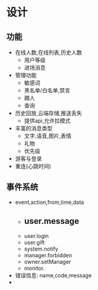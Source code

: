 # 设计

## 功能
- 在线人数,在线列表,历史人数
  - 用户等级
  - 进场消息
- 管理功能
  - 敏感词
  - 黑名单/白名单,禁言
  - 踢人
  - 查询
- 历史回放,云端存储,推送丢失
  - 提供api,允许拉模式
- 丰富的消息类型
  - 文字,语音,图片,表情
  - 礼物
  - 优先级
- 游客与登录
- 重连(心跳时间)

## 事件系统
- event,action,from,time,data
  - user.message
    - 
  - user.login
  - user.gift
  - system.notify
  - manager.forbidden
  - owner.setManager
  - monitor.
- 错误信息: name,code,message
- 